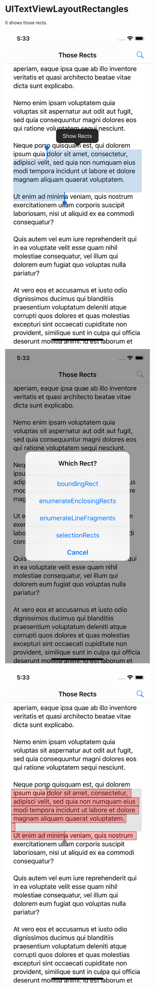 # UITextViewLayoutRectangles
It shows those rects.

![](screenshots/1.png)

![](screenshots/2.png)

![](screenshots/3.png)